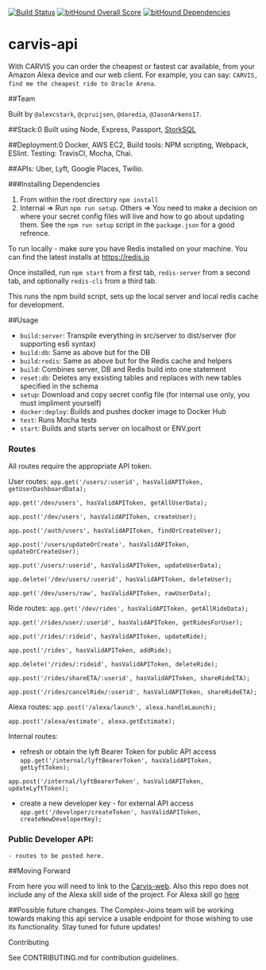 [![Build Status](https://travis-ci.org/complex-joins/carvis-api.svg?branch=master)](https://travis-ci.org/complex-joins/carvis-api) [![bitHound Overall Score](https://www.bithound.io/github/complex-joins/carvis-api/badges/score.svg)](https://www.bithound.io/github/complex-joins/carvis-api) [![bitHound Dependencies](https://www.bithound.io/github/complex-joins/carvis-api/badges/dependencies.svg)](https://www.bithound.io/github/complex-joins/carvis-api/master/dependencies/npm)

# carvis-api

With CARVIS you can order the cheapest or fastest car available, from your Amazon Alexa device and our web client.
For example, you can say: `CARVIS, find me the cheapest ride to Oracle Arena`.

##Team

Built by `@alexcstark`, `@cpruijsen`, `@daredia`, `@JasonArkens17`.

##Stack:0 Built using Node, Express, Passport, [StorkSQL](https://www.npmjs.com/package/storkSQL)

##Deployment:0 Docker, AWS EC2, Build tools: NPM scripting, Webpack, ESlint. Testing: TravisCI, Mocha, Chai.

##APIs:
Uber, Lyft, Google Places, Twilio.

###Installing Dependencies

1. From within the root directory `npm install`
2. Internal => Run `npm run setup`. Others => You need to make a decision on where your secret config files will live and how to go about updating them. See the `npm run setup` script in the `package.json` for a good refrence.

To run locally - make sure you have Redis installed on your machine.
You can find the latest installs at https://redis.io

Once installed, run `npm start` from a first tab, `redis-server` from a second tab, and optionally `redis-cli` from a third tab.

This runs the npm build script, sets up the local server and local redis cache for development.

##Usage

* `build:server`: Transpile everything in src/server to dist/server (for supporting es6 syntax)
* `build:db`: Same as above but for the DB
* `build:redis`: Same as above but for the Redis cache and helpers
* `build`: Combines server, DB and Redis build into one statement
* `reset:db`: Deletes any exsisting tables and replaces with new tables specified in the schema
* `setup`: Download and copy secret config file (for internal use only, you must impliment yourself)
* `docker:deploy`: Builds and pushes docker image to Docker Hub
* `test`: Runs Mocha tests
* `start`: Builds and starts server on localhost or ENV.port

### Routes

All routes require the appropriate API token.

  User routes:
  `app.get('/users/:userid', hasValidAPIToken, getUserDashboardData);`

  `app.get('/dev/users', hasValidAPIToken, getAllUserData);`

  `app.post('/dev/users', hasValidAPIToken, createUser);`

  `app.post('/auth/users', hasValidAPIToken, findOrCreateUser);`

  `app.post('/users/updateOrCreate', hasValidAPIToken, updateOrCreateUser);`

  `app.put('/users/:userid', hasValidAPIToken, updateUserData);`

  `app.delete('/dev/users/:userid', hasValidAPIToken, deleteUser);`

  `app.get('/dev/users/raw', hasValidAPIToken, rawUserData);`

  Ride routes:
  `app.get('/dev/rides', hasValidAPIToken, getAllRideData);`

  `app.get('/rides/user/:userid', hasValidAPIToken, getRidesForUser);`

  `app.put('/rides/:rideid', hasValidAPIToken, updateRide);`

  `app.post('/rides', hasValidAPIToken, addRide);`

  `app.delete('/rides/:rideid', hasValidAPIToken, deleteRide);`

  `app.post('/rides/shareETA/:userid', hasValidAPIToken, shareRideETA);`

  `app.post('/rides/cancelRide/:userid', hasValidAPIToken, shareRideETA);`

  Alexa routes:
  `app.post('/alexa/launch', alexa.handleLaunch);`

  `app.post('/alexa/estimate', alexa.getEstimate);`

  Internal routes:
  - refresh or obtain the lyft Bearer Token for public API access
  `app.get('/internal/lyftBearerToken', hasValidAPIToken, getLyftToken);`

  `app.post('/internal/lyftBearerToken', hasValidAPIToken, updateLyftToken);`

  - create a new developer key - for external API access
  `app.get('/developer/createToken', hasValidAPIToken, createNewDeveloperKey);`

### Public Developer API:
    - routes to be posted here.

##Moving Forward

From here you will need to link to the [Carvis-web](https://github.com/complex-joins/carvis). Also this repo does not include any of the Alexa skill side of the project. For Alexa skill go [here](https://github.com/complex-joins/alexa-poc)


##Possible future changes.
The Complex-Joins team will be working towards making this api service a usable endpoint for those wishing to use its functionality. Stay tuned for future updates!


Contributing

See CONTRIBUTING.md for contribution guidelines.

